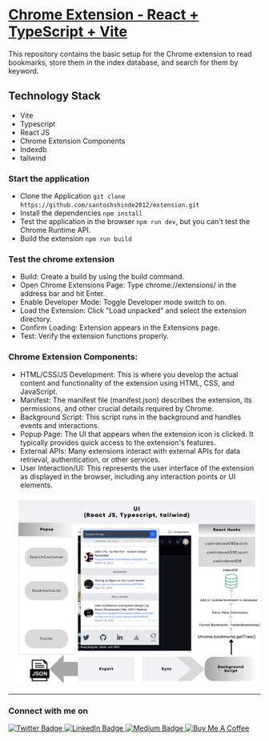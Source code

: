 # [Chrome Extension - React + TypeScript + Vite](https://medium.com/javascript-in-plain-english/getting-started-with-chrome-extensions-using-vite-typescript-react-tailwind-css-and-indexdb-cae7aff39dca)

This repository contains the basic setup for the Chrome extension to read bookmarks, store them in the index database, and search for them by keyword.

## Technology Stack

- Vite
- Typescript
- React JS
- Chrome Extension Components
- Indexdb
- tailwind


### Start the application

- Clone the Application `git clone https://github.com/santoshshinde2012/extension.git`
- Install the dependencies `npm install`
- Test the application in the browser `npm run dev`, but you can't test the Chrome Runtime API.
- Build the extension `npm run build`

### Test the chrome extension

- Build:  Create a build by using the build command.
- Open Chrome Extensions Page: Type chrome://extensions/ in the address bar and hit Enter.
- Enable Developer Mode: Toggle Developer mode switch to on.
- Load the Extension: Click "Load unpacked" and select the extension directory.
- Confirm Loading: Extension appears in the Extensions page.
- Test: Verify the extension functions properly.

### Chrome Extension Components:

- HTML/CSS/JS Development: This is where you develop the actual content and functionality of the extension using HTML, CSS, and JavaScript.
- Manifest: The manifest file (manifest.json) describes the extension, its permissions, and other crucial details required by Chrome.
- Background Script: This script runs in the background and handles events and interactions.
- Popup Page: The UI that appears when the extension icon is clicked. It typically provides quick access to the extension's features.
- External APIs: Many extensions interact with external APIs for data retrieval, authentication, or other services.
- User Interaction/UI: This represents the user interface of the extension as displayed in the browser, including any interaction points or UI elements.

![Snapshot](wiki/assets/usecase.png)

<hr/>

### Connect with me on
<div id="badges">
  <a href="https://twitter.com/shindesan2012">
    <img src="https://img.shields.io/badge/shindesan2012-black?style=for-the-badge&logo=twitter&logoColor=white" alt="Twitter Badge"/>
  </a>
  <a href="https://www.linkedin.com/in/shindesantosh/">
    <img src="https://img.shields.io/badge/shindesantosh-blue?style=for-the-badge&logo=linkedin&logoColor=white" alt="LinkedIn Badge"/>
  </a>
   <a href="https://blog.santoshshinde.com/">
    <img src="https://img.shields.io/badge/Blog-black?style=for-the-badge&logo=medium&logoColor=white" alt="Medium Badge"/>
  </a>
  <a href="https://www.buymeacoffee.com/santoshshin" target="_blank">
    <img src="https://cdn.buymeacoffee.com/buttons/default-black.png" alt="Buy Me A Coffee" height="28" width="100">
    </a>
</div>
